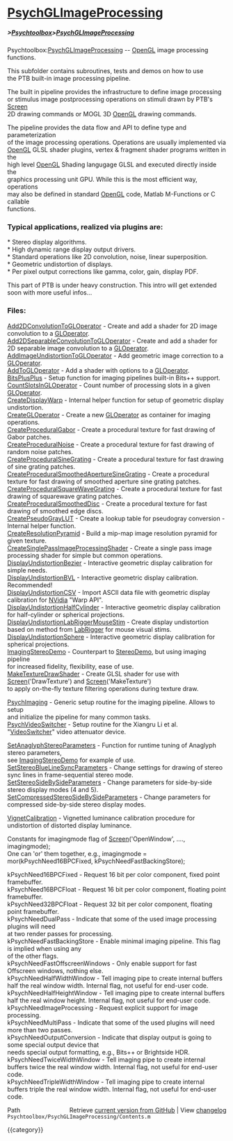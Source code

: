 # [PsychGLImageProcessing](PsychGLImageProcessing)
##### >[Psychtoolbox](Psychtoolbox)>[PsychGLImageProcessing](PsychGLImageProcessing)

Psychtoolbox:[PsychGLImageProcessing](PsychGLImageProcessing)  -- [OpenGL](OpenGL) image processing functions.  
  
This subfolder contains subroutines, tests and demos on how to use  
the PTB built-in image processing pipeline.  
  
The built in pipeline provides the infrastructure to define image processing  
or stimulus image postprocessing operations on stimuli drawn by PTB's [Screen](Screen)  
2D drawing commands or MOGL 3D [OpenGL](OpenGL) drawing commands.  
  
The pipeline provides the data flow and API to define type and parameterization  
of the image processing operations. Operations are usually implemented via  
[OpenGL](OpenGL) GLSL shader plugins, vertex & fragment shader programs written in the  
high level [OpenGL](OpenGL) Shading langugage GLSL and executed directly inside the  
graphics processing unit GPU. While this is the most efficient way, operations  
may also be defined in standard [OpenGL](OpenGL) code, Matlab M-Functions or C callable  
functions.  
  
### Typical applications, realized via plugins are:  
  
\* Stereo display algorithms.  
\* High dynamic range display output drivers.  
\* Standard operations like 2D convolution, noise, linear superposition.  
\* Geometric undistortion of displays.  
\* Per pixel output corrections like gamma, color, gain, display PDF.  
  
This part of PTB is under heavy construction. This intro will get extended  
soon with more useful infos...  
  
  
### Files:  
  
[Add2DConvolutionToGLOperator](Add2DConvolutionToGLOperator)  - Create and add a shader for 2D image convolution to a [GLOperator](GLOperator).  
[Add2DSeparableConvolutionToGLOperator](Add2DSeparableConvolutionToGLOperator)  - Create and add a shader for 2D separable image convolution to a [GLOperator](GLOperator).  
[AddImageUndistortionToGLOperator](AddImageUndistortionToGLOperator) - Add geometric image correction to a [GLOperator](GLOperator).  
[AddToGLOperator](AddToGLOperator)               - Add a shader with options to a [GLOperator](GLOperator).  
[BitsPlusPlus](BitsPlusPlus)                  - Setup function for imaging pipelines built-in Bits++ support.  
[CountSlotsInGLOperator](CountSlotsInGLOperator)        - Count number of processing slots in a given [GLOperator](GLOperator).  
[CreateDisplayWarp](CreateDisplayWarp)             - Internal helper function for setup of geometric display undistortion.  
[CreateGLOperator](CreateGLOperator)              - Create a new [GLOperator](GLOperator) as container for imaging operations.  
[CreateProceduralGabor](CreateProceduralGabor)         - Create a procedural texture for fast drawing of Gabor patches.  
[CreateProceduralNoise](CreateProceduralNoise)         - Create a procedural texture for fast drawing of random noise patches.  
[CreateProceduralSineGrating](CreateProceduralSineGrating)   - Create a procedural texture for fast drawing of sine grating patches.  
[CreateProceduralSmoothedApertureSineGrating](CreateProceduralSmoothedApertureSineGrating) - Create a procedural texture for fast drawing of smoothed aperture sine grating patches.  
[CreateProceduralSquareWaveGrating](CreateProceduralSquareWaveGrating) - Create a procedural texture for fast drawing of squarewave grating patches.  
[CreateProceduralSmoothedDisc](CreateProceduralSmoothedDisc)  - Create a procedural texture for fast drawing of smoothed edge discs.  
[CreatePseudoGrayLUT](CreatePseudoGrayLUT)           - Create a lookup table for pseudogray conversion - Internal helper function.  
[CreateResolutionPyramid](CreateResolutionPyramid)       - Build a mip-map image resolution pyramid for given texture.  
[CreateSinglePassImageProcessingShader](CreateSinglePassImageProcessingShader) - Create a single pass image processing shader for simple but common operations.  
[DisplayUndistortionBezier](DisplayUndistortionBezier)     - Interactive geometric display calibration for simple needs.  
[DisplayUndistortionBVL](DisplayUndistortionBVL)        - Interactive geometric display calibration. Recommended!  
[DisplayUndistortionCSV](DisplayUndistortionCSV)        - Import ASCII data file with geometric display calibration for [NVidia](NVidia) "Warp API".  
[DisplayUndistortionHalfCylinder](DisplayUndistortionHalfCylinder) - Interactive geometric display calibration for half-cylinder or spherical projections.  
[DisplayUndistortionLabRiggerMouseStim](DisplayUndistortionLabRiggerMouseStim) - Create display undistortion based on method from [LabRigger](LabRigger) for mouse visual stims.  
[DisplayUndistortionSphere](DisplayUndistortionSphere)     - Interactive geometric display calibration for spherical projections.  
[ImagingStereoDemo](ImagingStereoDemo)             - Counterpart to [StereoDemo](StereoDemo), but using imaging pipeline  
                                   for increased fidelity, flexibility, ease of use.  
[MakeTextureDrawShader](MakeTextureDrawShader)         - Create GLSL shader for use with [Screen](Screen)('DrawTexture') and [Screen](Screen)('MakeTexture')  
                                   to apply on-the-fly texture filtering operations during texture draw.  
  
[PsychImaging](PsychImaging)                  - Generic setup routine for the imaging pipeline. Allows to setup  
                                   and initialize the pipeline for many common tasks.  
[PsychVideoSwitcher](PsychVideoSwitcher)            - Setup routine for the Xiangru Li et al. "[VideoSwitcher](VideoSwitcher)" video attenuator device.  
  
[SetAnaglyphStereoParameters](SetAnaglyphStereoParameters)   - Function for runtime tuning of Anaglyph stereo parameters,  
                                   see [ImagingStereoDemo](ImagingStereoDemo) for example of use.  
[SetStereoBlueLineSyncParameters](SetStereoBlueLineSyncParameters) - Change settings for drawing of stereo sync lines in frame-sequential stereo mode.  
[SetStereoSideBySideParameters](SetStereoSideBySideParameters)   - Change parameters for side-by-side stereo display modes (4 and 5).  
[SetCompressedStereoSideBySideParameters](SetCompressedStereoSideBySideParameters) - Change parameters for compressed side-by-side stereo display modes.  
  
[VignetCalibration](VignetCalibration)               - Vignetted luminance calibration procedure for undistortion of distorted display luminance.  
  
Constants for imagingmode flag of [Screen](Screen)('OpenWindow', ...., imagingmode);  
One can 'or' them together, e.g., imagingmode = mor(kPsychNeed16BPCFixed, kPsychNeedFastBackingStore);  
  
kPsychNeed16BPCFixed          - Request 16 bit per color component, fixed point framebuffer.  
kPsychNeed16BPCFloat          - Request 16 bit per color component, floating point framebuffer.  
kPsychNeed32BPCFloat          - Request 32 bit per color component, floating point framebuffer.  
kPsychNeedDualPass            - Indicate that some of the used image processing plugins will need  
                                at two render passes for processing.  
kPsychNeedFastBackingStore    - Enable minimal imaging pipeline. This flag is implied when using any  
                                of the other flags.  
kPsychNeedFastOffscreenWindows - Only enable support for fast Offscreen windows, nothing else.  
kPsychNeedHalfWidthWindow     - Tell imaging pipe to create internal buffers half the real window width. Internal flag, not useful for end-user code.  
kPsychNeedHalfHeightWindow    - Tell imaging pipe to create internal buffers half the real window height. Internal flag, not useful for end-user code.  
kPsychNeedImageProcessing     - Request explicit support for image processing.  
kPsychNeedMultiPass           - Indicate that some of the used plugins will need more than two passes.  
kPsychNeedOutputConversion    - Indicate that display output is going to some special output device that  
                                needs special output formatting, e.g., Bits++ or Brightside HDR.  
kPsychNeedTwiceWidthWindow    - Tell imaging pipe to create internal buffers twice the real window width. Internal flag, not useful for end-user code.  
kPsychNeedTripleWidthWindow   - Tell imaging pipe to create internal buffers triple the real window width. Internal flag, not useful for end-user code.  




<div class="code_header" style="text-align:right;">
  <span style="float:left;">Path&nbsp;&nbsp;</span> <span class="counter">Retrieve <a href=
  "https://raw.github.com/Psychtoolbox-3/Psychtoolbox-3/beta/Psychtoolbox/PsychGLImageProcessing/Contents.m">current version from GitHub</a> | View <a href=
  "https://github.com/Psychtoolbox-3/Psychtoolbox-3/commits/beta/Psychtoolbox/PsychGLImageProcessing/Contents.m">changelog</a></span>
</div>
<div class="code">
  <code>Psychtoolbox/PsychGLImageProcessing/Contents.m</code>
</div>

{{category}}